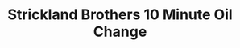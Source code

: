 ---
title: "Strickland Brothers 10 Minute Oil Change"
url: /powhatan/strickland-brothers-10-minute-oil-change/
shop: Autowerkstatt
---